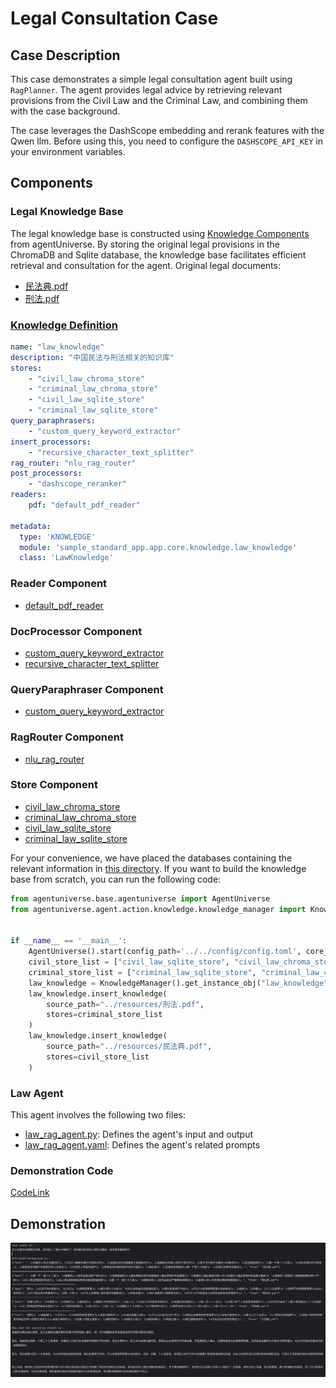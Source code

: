 # Legal Consultation Case
## Case Description
This case demonstrates a simple legal consultation agent built using `RagPlanner`. The agent provides legal advice by retrieving relevant provisions from the Civil Law and the Criminal Law, and combining them with the case background.

The case leverages the DashScope embedding and rerank features with the Qwen llm. Before using this, you need to configure the `DASHSCOPE_API_KEY` in your environment variables.

## Components
### Legal Knowledge Base
The legal knowledge base is constructed using [Knowledge Components](2_2_4_Knowledge_Related_Domain_Objects.md) from agentUniverse. By storing the original legal provisions in the ChromaDB and Sqlite database, the knowledge base facilitates efficient retrieval and consultation for the agent.
Original legal documents:
- [民法典.pdf](../../../sample_standard_app/app/resources/民法典.pdf)
- [刑法.pdf](../../../sample_standard_app/app/resources/刑法.pdf)

### [Knowledge Definition](../../../sample_standard_app/app/core/knowledge/law_knowledge.yaml)
```yaml
name: "law_knowledge"
description: "中国民法与刑法相关的知识库"
stores:
    - "civil_law_chroma_store"
    - "criminal_law_chroma_store"
    - "civil_law_sqlite_store"
    - "criminal_law_sqlite_store"
query_paraphrasers:
    - "custom_query_keyword_extractor"
insert_processors:
    - "recursive_character_text_splitter"
rag_router: "nlu_rag_router"
post_processors:
    - "dashscope_reranker"
readers:
    pdf: "default_pdf_reader"

metadata:
  type: 'KNOWLEDGE'
  module: 'sample_standard_app.app.core.knowledge.law_knowledge'
  class: 'LawKnowledge'
```

### Reader Component
- [default_pdf_reader](../../../agentuniverse/agent/action/knowledge/reader/file/pdf_reader.yaml)

### DocProcessor Component
- [custom_query_keyword_extractor](../../../sample_standard_app/app/core/doc_processor/query_keyword_extractor.yaml)
- [recursive_character_text_splitter](../../../agentuniverse/agent/action/knowledge/doc_processor/recursive_character_text_splitter.yaml)

### QueryParaphraser Component
- [custom_query_keyword_extractor](../../../sample_standard_app/app/core/query_paraphraser/custom_query_keyword_extractor.yaml)

### RagRouter Component
- [nlu_rag_router](../../../sample_standard_app/app/core/rag_router/nlu_rag_router.yaml)

### Store Component
- [civil_law_chroma_store](../../../sample_standard_app/app/core/store/civil_law_chroma_store.yaml)
- [criminal_law_chroma_store](../../../sample_standard_app/app/core/store/criminal_law_chroma_store.yaml)
- [civil_law_sqlite_store](../../../sample_standard_app/app/core/store/civil_law_sqlite_store.yaml)
- [criminal_law_sqlite_store](../../../sample_standard_app/app/core/store/criminal_law_sqlite_store.yaml)

For your convenience, we have placed the databases containing the relevant information in [this directory](../../../sample_standard_app/DB/). If you want to build the knowledge base from scratch, you can run the following code:
```python
from agentuniverse.base.agentuniverse import AgentUniverse
from agentuniverse.agent.action.knowledge.knowledge_manager import KnowledgeManager


if __name__ == '__main__':
    AgentUniverse().start(config_path='../../config/config.toml', core_mode=True)
    civil_store_list = ["civil_law_sqlite_store", "civil_law_chroma_store"]
    criminal_store_list = ["criminal_law_sqlite_store", "criminal_law_chroma_store"]
    law_knowledge = KnowledgeManager().get_instance_obj("law_knowledge")
    law_knowledge.insert_knowledge(
        source_path="../resources/刑法.pdf",
        stores=criminal_store_list
    )
    law_knowledge.insert_knowledge(
        source_path="../resources/民法典.pdf",
        stores=civil_store_list
    )
```

### Law Agent
This agent involves the following two files:
- [law_rag_agent.py](../../../sample_standard_app/app/core/agent/rag_agent_case/law_rag_agent.py): Defines the agent's input and output
- [law_rag_agent.yaml](../../../sample_standard_app/app/core/agent/rag_agent_case/law_rag_agent.yaml): Defines the agent's related prompts


### Demonstration Code
[CodeLink](../../../sample_standard_app/app/examples/law_chat_bot.py)

## Demonstration
![Demonstration Image](../_picture/law_agent_demo.png)